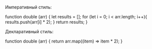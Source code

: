 Императивный стиль:

function double (arr) {
  let results = [];
  for (let i = 0; i < arr.length; i++){
    results.push(arr[i] * 2);
  }
  return results;
}

Декларативный стиль:

function double (arr) {
  return arr.map((item) => item * 2);
}